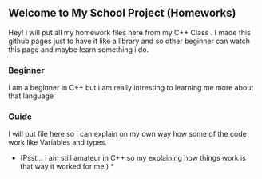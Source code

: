 ## Welcome to My School Project (Homeworks)

Hey! i will put all my homework files here from my C++ Class .
I made this github pages just to have it like a library and so other beginner can watch this page and maybe learn something i do.


### Beginner

I am a beginner in C++ but i am really intresting to learning me more about that language

### Guide

I will put file here so i can explain on my own way how some of the code work like Variables and types.
* (Psst... i am still amateur in C++ so my explaining how things work is that way it worked for me.) *


